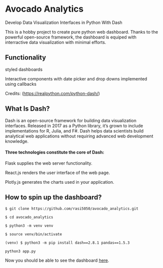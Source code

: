# Avocado Analytics
Develop Data Visualization Interfaces in Python With Dash

This is a hobby project to create pure python web dashboard. Thanks to the powerful open-source framework, the dashboard is equiped with interractive data visualization with minimal efforts.

## Functionality

styled dashboards 

Interactive components with date picker and drop downs implemented using callbacks

Credits: (https://realpython.com/python-dash/)

## What Is Dash?
Dash is an open-source framework for building data visualization interfaces. Released in 2017 as a Python library, it’s grown to include implementations for R, Julia, and F#. Dash helps data scientists build analytical web applications without requiring advanced web development knowledge.

#### Three technologies constitute the core of Dash:

Flask supplies the web server functionality.

React.js renders the user interface of the web page.

Plotly.js generates the charts used in your application.

## How to spin up the dashboard?

`$ git clone https://github.com/rasi5050/avocado_analytics.git`

`$ cd avocado_analytics`

`$ python3 -m venv venv`

`$ source venv/bin/activate`

`(venv) $ python3 -m pip install dash==2.8.1 pandas==1.5.3`

`python3 app.py`

Now you should be able to see the dashboard [here](http://localhost:8050).


